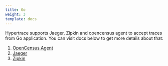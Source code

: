 ```yaml
---
title: Go
weight: 3
template: docs
---
```


Hypertrace supports Jaeger, Zipkin and opencensus agent to accept traces from Go application. You can visit docs below to get more details about that:

1. [OpenCensus Agent](go-opencensus.md)
2. [Jaeger](go-jaeger.md)
3. [Zipkin](go-zipkin.md)

